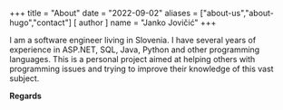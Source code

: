 +++
title = "About"
date = "2022-09-02"
aliases = ["about-us","about-hugo","contact"]
[ author ]
  name = "Janko Jovičić"
+++

I am a software engineer living in Slovenia. I have several years of experience in ASP.NET, SQL, Java, Python and other programming languages. This is a personal project aimed at helping others with programming
issues and trying to improve their knowledge of this vast subject.

**Regards**
